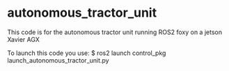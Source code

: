 # autonomous_tractor_unit

This code is for the autonomous tractor unit running ROS2 foxy on a jetson Xavier AGX

To launch this code you use:
$ ros2 launch control_pkg launch_autonomous_tractor_unit.py
